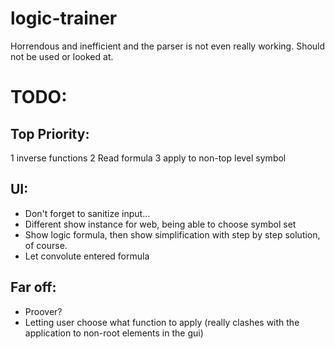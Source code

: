 # logic-trainer

Horrendous and inefficient and the parser is not even really working. Should not be used or looked at.

# TODO:
## Top Priority:
1 inverse functions
2 Read formula
3 apply to non-top level symbol

## UI:
- Don't forget to sanitize input...
- Different show instance for web, being able to choose symbol set
- Show logic formula, then show simplification with step by step solution, of course.
- Let convolute entered formula

## Far off:
- Proover?
- Letting user choose what function to apply (really clashes with the application to non-root elements in the gui)